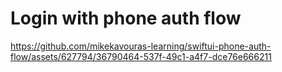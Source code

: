# Login with phone auth flow



https://github.com/mikekavouras-learning/swiftui-phone-auth-flow/assets/627794/36790464-537f-49c1-a4f7-dce76e666211

